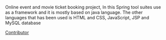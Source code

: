 Online event and movie ticket booking project, In this Spring tool suites use as a framework and it is mostly based on java language. The other languages that has been used is HTML and CSS, JavaScript, JSP and MySQL database

<a href="www.github.com/akash-agarwal96">Contributor</a>
